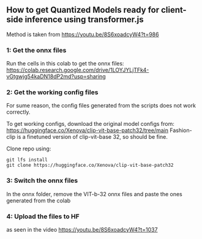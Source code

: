 ## How to get Quantized Models ready for client-side inference using transformer.js

Method is taken from https://youtu.be/8S6xoadcyW4?t=986

### 1: Get the onnx files

Run the cells in this colab to get the onnx files:
https://colab.research.google.com/drive/1LOYJYLjTFk4-vGtgwjg54kaDN18dP2md?usp=sharing

### 2: Get the working config files

For sume reason, the config files generated from the scripts does not work correctly.

To get working configs, download the original model configs from:
https://huggingface.co/Xenova/clip-vit-base-patch32/tree/main
Fashion-clip is a finetuned version of clip-vit-base 32, so should be fine.

Clone repo using:

```
git lfs install
git clone https://huggingface.co/Xenova/clip-vit-base-patch32
```

### 3: Switch the onnx files

In the onnx folder, remove the VIT-b-32 onnx files and paste the ones generated from the colab

### 4: Upload the files to HF

as seen in the video https://youtu.be/8S6xoadcyW4?t=1037
